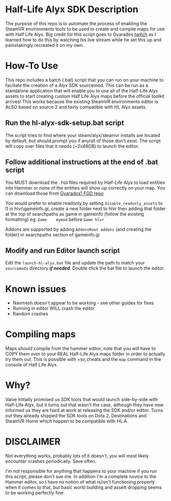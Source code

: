# Half-Life Alyx SDK Description
The purpose of this repo is to automate the process of enabling the SteamVR environments tools to be used to create and compile maps for use with Half Life Alyx.  Big credit for this script goes to Gvarados [twitch](https://www.twitch.tv/gvarados) as I learned how to do this by watching his live stream while he set this up and painstakingly recreated it on my own.

# How-To Use
This repo includes a batch (.bat) script that you can run on your machine to faciliate the creation of a Alyx SDK sourcemod.  This can be run as a standalone application that will enable you to use all of the Half-Life Alyx assets to start creating custom Half Life Alyx maps before the official toolkit arrives!  This works because the existing SteamVR environments editor is ALSO based on source 2 and fairly compatible with HL Alyx assets.

## Run the hl-alyx-sdk-setup.bat script
The script tries to find where your steam/alyx/steamvr installs are located by default, but should prompt you if any/all of those don't exist.  The script will copy over files that it needs (¬2x48GB) to launch the editor. 

## Follow additional instructions at the end of .bat script

You MUST download the `.FGD` files required by Half-Life Alyx to load entities into Hammer or none of the entities will show up correctly on your map.  You can download those from [Gvarados1 FGD repo](https://github.com/gvarados1/Half-Life-Alyx-FGD)

You would prefer to enable readonly by setting `disable_readonly_assets` to 0 in hlvr\gameinfo.gi, create a new folder next to hlvr then adding that folder at the top of searchpaths as game in gameinfo (follow the existing formatting) eg: `Game    mymod` before `Game hlvr`

Addons are supported by adding `AddonsRoot addons` (and creating the folder) in searchpaths section of gameinfo.gi

## Modify and run Editor launch script
Edit the `launch-hl-alyx.bat` file and update the path to match your `sourcemods` directory ***if needed***.  Double click the bat file to launch the editor.

# Known issues
- Navmesh doesn't appear to be working - see other guides for fixes
- Running in editor WILL crash the editor
- Random crashes

# Compiling maps
Maps *should* compile from the hammer editor, note that you will have to COPY them over to your REAL Half-Life Alyx maps folder in order to actually try them out.  This is possible with +sv_cheats and the `map` command in the console of Half Life Alyx.  

# Why?
Valve initially promised us SDK tools that would launch side-by-side with Half-Life Alyx, but it turns out that wasn't the case, although they have now informed us they are hard at work at releasing the SDK and/or editor.
Turns out they already shipped the SDK tools on Dota 2, Destinations and SteamVR Home which happen to be compatible with HL:A.

# DISCLAIMER
Not everything works, probably lots of it doesn't, you will most likely encounter crashes periodically.  Save often.

I'm not responsible for anything that happens to your machine if you run this script, please don't sue me.  In addition I'm a complete novice to the Hammer editor, so I have no notion of what is/isn't functioning properly when it comes to that,  but basic world building and assett dropping seems to be working perfectly fine. 

